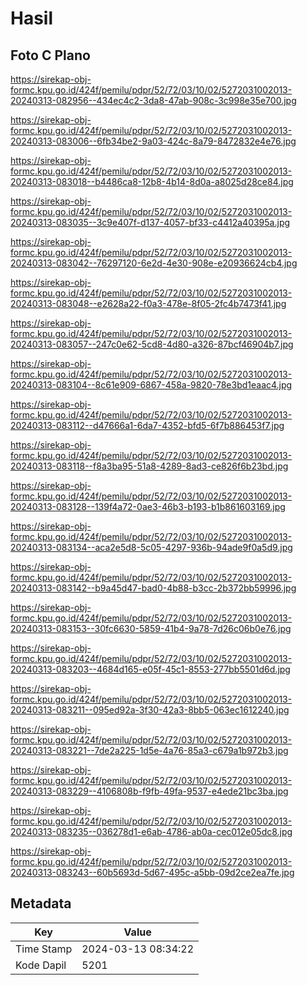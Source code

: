 # Hasil

## Foto C Plano

https://sirekap-obj-formc.kpu.go.id/424f/pemilu/pdpr/52/72/03/10/02/5272031002013-20240313-082956--434ec4c2-3da8-47ab-908c-3c998e35e700.jpg

https://sirekap-obj-formc.kpu.go.id/424f/pemilu/pdpr/52/72/03/10/02/5272031002013-20240313-083006--6fb34be2-9a03-424c-8a79-8472832e4e76.jpg

https://sirekap-obj-formc.kpu.go.id/424f/pemilu/pdpr/52/72/03/10/02/5272031002013-20240313-083018--b4486ca8-12b8-4b14-8d0a-a8025d28ce84.jpg

https://sirekap-obj-formc.kpu.go.id/424f/pemilu/pdpr/52/72/03/10/02/5272031002013-20240313-083035--3c9e407f-d137-4057-bf33-c4412a40395a.jpg

https://sirekap-obj-formc.kpu.go.id/424f/pemilu/pdpr/52/72/03/10/02/5272031002013-20240313-083042--76297120-6e2d-4e30-908e-e20936624cb4.jpg

https://sirekap-obj-formc.kpu.go.id/424f/pemilu/pdpr/52/72/03/10/02/5272031002013-20240313-083048--e2628a22-f0a3-478e-8f05-2fc4b7473f41.jpg

https://sirekap-obj-formc.kpu.go.id/424f/pemilu/pdpr/52/72/03/10/02/5272031002013-20240313-083057--247c0e62-5cd8-4d80-a326-87bcf46904b7.jpg

https://sirekap-obj-formc.kpu.go.id/424f/pemilu/pdpr/52/72/03/10/02/5272031002013-20240313-083104--8c61e909-6867-458a-9820-78e3bd1eaac4.jpg

https://sirekap-obj-formc.kpu.go.id/424f/pemilu/pdpr/52/72/03/10/02/5272031002013-20240313-083112--d47666a1-6da7-4352-bfd5-6f7b886453f7.jpg

https://sirekap-obj-formc.kpu.go.id/424f/pemilu/pdpr/52/72/03/10/02/5272031002013-20240313-083118--f8a3ba95-51a8-4289-8ad3-ce826f6b23bd.jpg

https://sirekap-obj-formc.kpu.go.id/424f/pemilu/pdpr/52/72/03/10/02/5272031002013-20240313-083128--139f4a72-0ae3-46b3-b193-b1b861603169.jpg

https://sirekap-obj-formc.kpu.go.id/424f/pemilu/pdpr/52/72/03/10/02/5272031002013-20240313-083134--aca2e5d8-5c05-4297-936b-94ade9f0a5d9.jpg

https://sirekap-obj-formc.kpu.go.id/424f/pemilu/pdpr/52/72/03/10/02/5272031002013-20240313-083142--b9a45d47-bad0-4b88-b3cc-2b372bb59996.jpg

https://sirekap-obj-formc.kpu.go.id/424f/pemilu/pdpr/52/72/03/10/02/5272031002013-20240313-083153--30fc6630-5859-41b4-9a78-7d26c06b0e76.jpg

https://sirekap-obj-formc.kpu.go.id/424f/pemilu/pdpr/52/72/03/10/02/5272031002013-20240313-083203--4684d165-e05f-45c1-8553-277bb5501d6d.jpg

https://sirekap-obj-formc.kpu.go.id/424f/pemilu/pdpr/52/72/03/10/02/5272031002013-20240313-083211--095ed92a-3f30-42a3-8bb5-063ec1612240.jpg

https://sirekap-obj-formc.kpu.go.id/424f/pemilu/pdpr/52/72/03/10/02/5272031002013-20240313-083221--7de2a225-1d5e-4a76-85a3-c679a1b972b3.jpg

https://sirekap-obj-formc.kpu.go.id/424f/pemilu/pdpr/52/72/03/10/02/5272031002013-20240313-083229--4106808b-f9fb-49fa-9537-e4ede21bc3ba.jpg

https://sirekap-obj-formc.kpu.go.id/424f/pemilu/pdpr/52/72/03/10/02/5272031002013-20240313-083235--036278d1-e6ab-4786-ab0a-cec012e05dc8.jpg

https://sirekap-obj-formc.kpu.go.id/424f/pemilu/pdpr/52/72/03/10/02/5272031002013-20240313-083243--60b5693d-5d67-495c-a5bb-09d2ce2ea7fe.jpg


## Metadata

| Key        | Value               |
| ---------- | ------------------- |
| Time Stamp | 2024-03-13 08:34:22 |
| Kode Dapil | 5201                |



